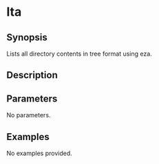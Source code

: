# lta

## Synopsis

Lists all directory contents in tree format using eza.

## Description



## Parameters
No parameters.
## Examples
No examples provided.
